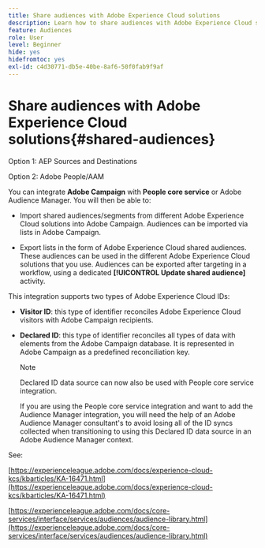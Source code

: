 ```yaml
---
title: Share audiences with Adobe Experience Cloud solutions
description: Learn how to share audiences with Adobe Experience Cloud solutions
feature: Audiences
role: User
level: Beginner
hide: yes
hidefromtoc: yes
exl-id: c4d30771-db5e-40be-8af6-50f0fab9f9af
---
```

# Share audiences with Adobe Experience Cloud solutions{#shared-audiences}


Option 1: AEP Sources and Destinations

Option 2: Adobe People/AAM

You can integrate **Adobe Campaign** with **People core service** or Adobe Audience Manager. You will then be able to:

* Import shared audiences/segments from different Adobe Experience Cloud solutions into Adobe Campaign. Audiences can be imported via lists in Adobe Campaign.

* Export lists in the form of Adobe Experience Cloud shared audiences. These audiences can be used in the different Adobe Experience Cloud solutions that you use. Audiences can be exported after targeting in a workflow, using a dedicated **[!UICONTROL Update shared audience]** activity.

This integration supports two types of Adobe Experience Cloud IDs:

* **Visitor ID**: this type of identifier reconciles Adobe Experience Cloud visitors with Adobe Campaign recipients.
* **Declared ID**: this type of identifier reconciles all types of data with elements from the Adobe Campaign database. It is represented in Adobe Campaign as a predefined reconciliation key.

    >[!NOTE]
    >
    > Declared ID data source can now also be used with People core service integration.
    >
    >If you are using the People core service integration and want to add the Audience Manager integration, you will need the help of an Adobe Audience Manager consultant's to avoid losing all of the ID syncs collected when transitioning to using this Declared ID data source in an Adobe Audience Manager context.

See:

[https://experienceleague.adobe.com/docs/experience-cloud-kcs/kbarticles/KA-16471.html](https://experienceleague.adobe.com/docs/experience-cloud-kcs/kbarticles/KA-16471.html)

[https://experienceleague.adobe.com/docs/core-services/interface/services/audiences/audience-library.html](https://experienceleague.adobe.com/docs/core-services/interface/services/audiences/audience-library.html)
